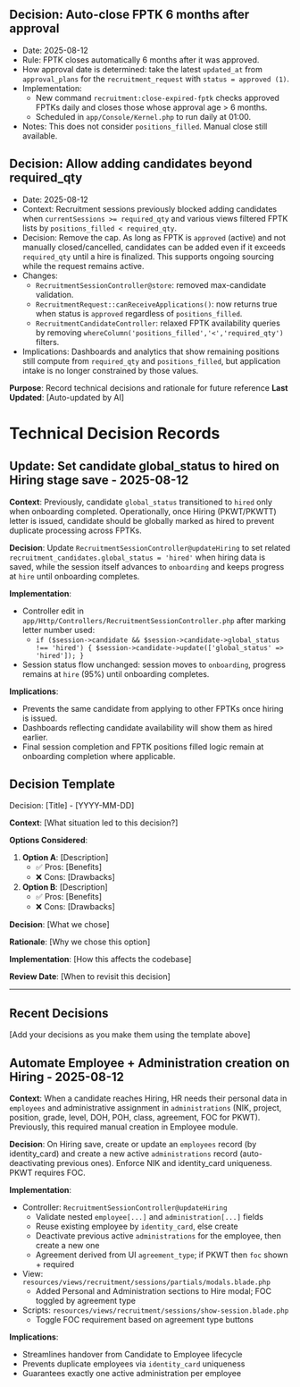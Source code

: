 ## Decision: Auto-close FPTK 6 months after approval

-   Date: 2025-08-12
-   Rule: FPTK closes automatically 6 months after it was approved.
-   How approval date is determined: take the latest `updated_at` from `approval_plans` for the `recruitment_request` with `status = approved (1)`.
-   Implementation:
    -   New command `recruitment:close-expired-fptk` checks approved FPTKs daily and closes those whose approval age > 6 months.
    -   Scheduled in `app/Console/Kernel.php` to run daily at 01:00.
-   Notes: This does not consider `positions_filled`. Manual close still available.

## Decision: Allow adding candidates beyond required_qty

-   Date: 2025-08-12
-   Context: Recruitment sessions previously blocked adding candidates when `currentSessions >= required_qty` and various views filtered FPTK lists by `positions_filled < required_qty`.
-   Decision: Remove the cap. As long as FPTK is `approved` (active) and not manually closed/cancelled, candidates can be added even if it exceeds `required_qty` until a hire is finalized. This supports ongoing sourcing while the request remains active.
-   Changes:
    -   `RecruitmentSessionController@store`: removed max-candidate validation.
    -   `RecruitmentRequest::canReceiveApplications()`: now returns true when status is `approved` regardless of `positions_filled`.
    -   `RecruitmentCandidateController`: relaxed FPTK availability queries by removing `whereColumn('positions_filled','<','required_qty')` filters.
-   Implications: Dashboards and analytics that show remaining positions still compute from `required_qty` and `positions_filled`, but application intake is no longer constrained by those values.

**Purpose**: Record technical decisions and rationale for future reference
**Last Updated**: [Auto-updated by AI]

# Technical Decision Records

## Update: Set candidate global_status to hired on Hiring stage save - 2025-08-12

**Context**: Previously, candidate `global_status` transitioned to `hired` only when onboarding completed. Operationally, once Hiring (PKWT/PKWTT) letter is issued, candidate should be globally marked as hired to prevent duplicate processing across FPTKs.

**Decision**: Update `RecruitmentSessionController@updateHiring` to set related `recruitment_candidates.global_status = 'hired'` when hiring data is saved, while the session itself advances to `onboarding` and keeps progress at `hire` until onboarding completes.

**Implementation**:

-   Controller edit in `app/Http/Controllers/RecruitmentSessionController.php` after marking letter number used:
    -   `if ($session->candidate && $session->candidate->global_status !== 'hired') { $session->candidate->update(['global_status' => 'hired']); }`
-   Session status flow unchanged: session moves to `onboarding`, progress remains at `hire` (95%) until onboarding completes.

**Implications**:

-   Prevents the same candidate from applying to other FPTKs once hiring is issued.
-   Dashboards reflecting candidate availability will show them as hired earlier.
-   Final session completion and FPTK positions filled logic remain at onboarding completion where applicable.

## Decision Template

Decision: [Title] - [YYYY-MM-DD]

**Context**: [What situation led to this decision?]

**Options Considered**:

1. **Option A**: [Description]
    - ✅ Pros: [Benefits]
    - ❌ Cons: [Drawbacks]
2. **Option B**: [Description]
    - ✅ Pros: [Benefits]
    - ❌ Cons: [Drawbacks]

**Decision**: [What we chose]

**Rationale**: [Why we chose this option]

**Implementation**: [How this affects the codebase]

**Review Date**: [When to revisit this decision]

---

## Recent Decisions

[Add your decisions as you make them using the template above]

## Automate Employee + Administration creation on Hiring - 2025-08-12

**Context**: When a candidate reaches Hiring, HR needs their personal data in `employees` and administrative assignment in `administrations` (NIK, project, position, grade, level, DOH, POH, class, agreement, FOC for PKWT). Previously, this required manual creation in Employee module.

**Decision**: On Hiring save, create or update an `employees` record (by identity_card) and create a new active `administrations` record (auto-deactivating previous ones). Enforce NIK and identity_card uniqueness. PKWT requires FOC.

**Implementation**:

-   Controller: `RecruitmentSessionController@updateHiring`
    -   Validate nested `employee[...]` and `administration[...]` fields
    -   Reuse existing employee by `identity_card`, else create
    -   Deactivate previous active `administrations` for the employee, then create a new one
    -   Agreement derived from UI `agreement_type`; if PKWT then `foc` shown + required
-   View: `resources/views/recruitment/sessions/partials/modals.blade.php`
    -   Added Personal and Administration sections to Hire modal; FOC toggled by agreement type
-   Scripts: `resources/views/recruitment/sessions/show-session.blade.php`
    -   Toggle FOC requirement based on agreement type buttons

**Implications**:

-   Streamlines handover from Candidate to Employee lifecycle
-   Prevents duplicate employees via `identity_card` uniqueness
-   Guarantees exactly one active administration per employee
